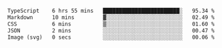 <!--START_SECTION:waka-->

```txt
TypeScript    6 hrs 55 mins   ████████████████████████░   95.34 %
Markdown      10 mins         ▓░░░░░░░░░░░░░░░░░░░░░░░░   02.49 %
CSS           6 mins          ▒░░░░░░░░░░░░░░░░░░░░░░░░   01.60 %
JSON          2 mins          ░░░░░░░░░░░░░░░░░░░░░░░░░   00.47 %
Image (svg)   0 secs          ░░░░░░░░░░░░░░░░░░░░░░░░░   00.06 %
```

<!--END_SECTION:waka-->
